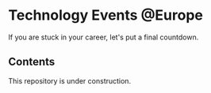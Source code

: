 # Technology Events @Europe

If you are stuck in your career, let's put a final countdown.

## Contents

This repository is under construction.
